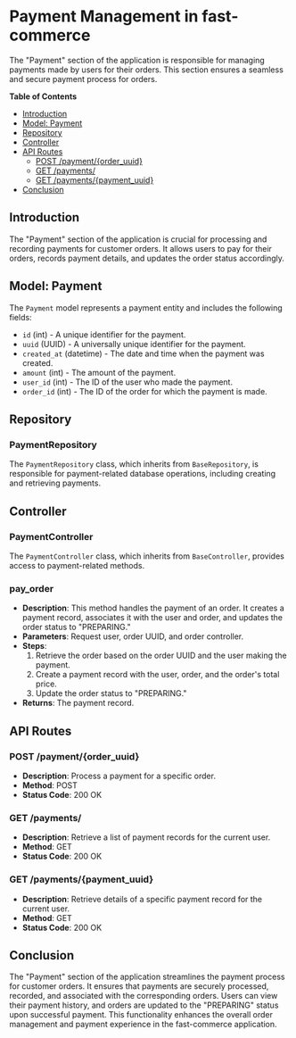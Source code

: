 # Payment Management in fast-commerce

The "Payment" section of the application is responsible for managing payments made by users for their orders. This section ensures a seamless and secure payment process for orders.

**Table of Contents**
- [Introduction](#introduction)
- [Model: Payment](#model-payment)
- [Repository](#repository)
- [Controller](#controller)
- [API Routes](#api-routes)
  - [POST /payment/{order_uuid}](#post-paymentorder_uuid)
  - [GET /payments/](#get-payments)
  - [GET /payments/{payment_uuid}](#get-paymentspayment_uuid)
- [Conclusion](#conclusion)

## Introduction

The "Payment" section of the application is crucial for processing and recording payments for customer orders. It allows users to pay for their orders, records payment details, and updates the order status accordingly.

## Model: Payment

The `Payment` model represents a payment entity and includes the following fields:

- `id` (int) - A unique identifier for the payment.
- `uuid` (UUID) - A universally unique identifier for the payment.
- `created_at` (datetime) - The date and time when the payment was created.
- `amount` (int) - The amount of the payment.
- `user_id` (int) - The ID of the user who made the payment.
- `order_id` (int) - The ID of the order for which the payment is made.

## Repository

### PaymentRepository

The `PaymentRepository` class, which inherits from `BaseRepository`, is responsible for payment-related database operations, including creating and retrieving payments.

## Controller

### PaymentController

The `PaymentController` class, which inherits from `BaseController`, provides access to payment-related methods.

### pay_order

- **Description**: This method handles the payment of an order. It creates a payment record, associates it with the user and order, and updates the order status to "PREPARING."
- **Parameters**: Request user, order UUID, and order controller.
- **Steps**:
    1. Retrieve the order based on the order UUID and the user making the payment.
    2. Create a payment record with the user, order, and the order's total price.
    3. Update the order status to "PREPARING."
- **Returns**: The payment record.

## API Routes

### POST /payment/{order_uuid}

- **Description**: Process a payment for a specific order.
- **Method**: POST
- **Status Code**: 200 OK

### GET /payments/

- **Description**: Retrieve a list of payment records for the current user.
- **Method**: GET
- **Status Code**: 200 OK

### GET /payments/{payment_uuid}

- **Description**: Retrieve details of a specific payment record for the current user.
- **Method**: GET
- **Status Code**: 200 OK

## Conclusion

The "Payment" section of the application streamlines the payment process for customer orders. It ensures that payments are securely processed, recorded, and associated with the corresponding orders. Users can view their payment history, and orders are updated to the "PREPARING" status upon successful payment. This functionality enhances the overall order management and payment experience in the fast-commerce application.